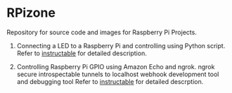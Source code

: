 # RPizone
Repository for source code and images for Raspberry Pi Projects.

1. Connecting a LED to a Raspberry Pi and controlling using Python script. 
   Refer to [instructable](https://www.instructables.com/id/Control-LED-Using-Raspberry-Pi-GPIO/) for detailed description.
   
2. Controlling Raspberry Pi GPIO using Amazon Echo and ngrok.
   ngrok secure introspectable tunnels to localhost webhook development tool and debugging tool
   Refer to [instructable](https://www.instructables.com/id/Control-Raspberry-Pi-GPIO-Using-Amazon-Echo-ngrok/) for detailed descrption.
   
